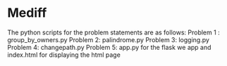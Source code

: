 # Mediff
The python scripts for the problem statements are as follows:
Problem 1 : group_by_owners.py
Problem 2: palindrome.py
Problem 3: logging.py
Problem 4: changepath.py
Problem 5: app.py for the flask we app and index.html for displaying the html page
 
